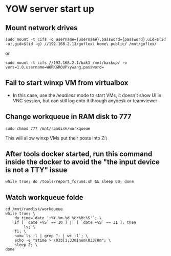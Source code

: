 # YOW server start up

## Mount network drives
```
sudo mount -t cifs -o username={username},password={password},uid=$(id -u),gid=$(id -g) //192.168.2.13/goflex\ home\ public/ /mnt/goflex/
```
or
```
sudo mount -t cifs //192.168.2.1/bak1 /mnt/backup/ -o vers=1.0,username=WORKGROUP\ywang,password=
```

## Fail to start winxp VM from virtualbox
- In this case, use the *headless* mode to start VMs, it doesn't show UI in VNC session, but can still log onto it through anydesk or teamviewer

## Change workqueue in RAM disk to 777
```
sudo chmod 777 /mnt/ramdisk/workqueue
```
This will allow winxp VMs put their posts into Z:\

## After tools docker started, run this command inside the docker to avoid the "the input device is not a TTY" issue
```
while true; do /tools/report_forums.sh && sleep 60; done
```

## Watch workqueue folde
```
cd /mnt/ramdisk/workqueue
while true; \
    do time=`date '+%Y-%m-%d %H:%M:%S'`; \
    if [ `date +%S` == 30 ] || [ `date +%S` == 31 ]; then 
        ls; \
    fi; \
    num=`ls -l | grep ^- | wc -l`; \
    echo -e "$time > \033[1;33m$num\033[0m"; \
    sleep 2; \
done
```
